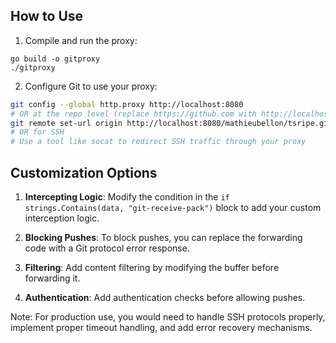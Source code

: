 ## How to Use

1. Compile and run the proxy:
```
go build -o gitproxy
./gitproxy
```

2. Configure Git to use your proxy:
```bash
git config --global http.proxy http://localhost:8080
# OR at the repo level (replace https://github.com with http://localhost:8080)
git remote set-url origin http://localhost:8080/mathieubellon/tsripe.git
# OR for SSH
# Use a tool like socat to redirect SSH traffic through your proxy
```

## Customization Options

1. **Intercepting Logic**: Modify the condition in the `if strings.Contains(data, "git-receive-pack")` block to add your custom interception logic.

2. **Blocking Pushes**: To block pushes, you can replace the forwarding code with a Git protocol error response.

3. **Filtering**: Add content filtering by modifying the buffer before forwarding it.

4. **Authentication**: Add authentication checks before allowing pushes.

Note: For production use, you would need to handle SSH protocols properly, implement proper timeout handling, and add error recovery mechanisms.
